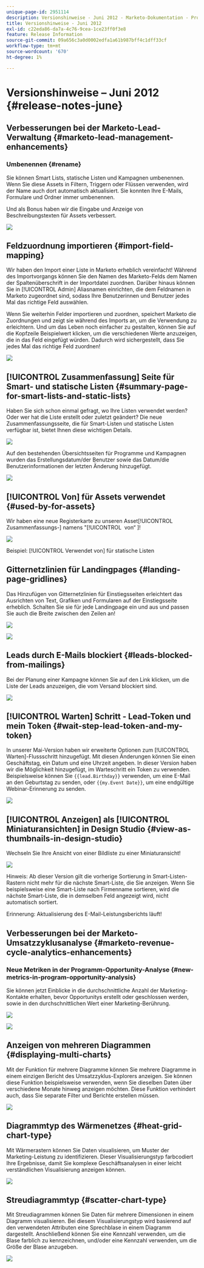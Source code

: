 ```yaml
---
unique-page-id: 2951114
description: Versionshinweise - Juni 2012 - Marketo-Dokumentation - Produktdokumentation
title: Versionshinweise - Juni 2012
exl-id: c22eda86-da7a-4c76-9cea-1ce23ff0f3e8
feature: Release Information
source-git-commit: 09a656c3a0d0002edfa1a61b987bff4c1dff33cf
workflow-type: tm+mt
source-wordcount: '670'
ht-degree: 1%

---
```


# Versionshinweise – Juni 2012 {#release-notes-june}

## Verbesserungen bei der Marketo-Lead-Verwaltung {#marketo-lead-management-enhancements}

### Umbenennen {#rename}

Sie können Smart Lists, statische Listen und Kampagnen umbenennen. Wenn Sie diese Assets in Filtern, Triggern oder Flüssen verwenden, wird der Name auch dort automatisch aktualisiert. Sie konnten Ihre E-Mails, Formulare und Ordner immer umbenennen.

Und als Bonus haben wir die Eingabe und Anzeige von Beschreibungstexten für Assets verbessert.

![](assets/image2014-9-23-10-3a23-3a10.png)

## Feldzuordnung importieren {#import-field-mapping}

Wir haben den Import einer Liste in Marketo erheblich vereinfacht! Während des Importvorgangs können Sie den Namen des Marketo-Felds dem Namen der Spaltenüberschrift in der Importdatei zuordnen. Darüber hinaus können Sie in [!UICONTROL Admin] Aliasnamen einrichten, die dem Feldnamen in Marketo zugeordnet sind, sodass Ihre Benutzerinnen und Benutzer jedes Mal das richtige Feld auswählen.

Wenn Sie weiterhin Felder importieren und zuordnen, speichert Marketo die Zuordnungen und zeigt sie während des Imports an, um die Verwendung zu erleichtern. Und um das Leben noch einfacher zu gestalten, können Sie auf die Kopfzeile Beispielwert klicken, um die verschiedenen Werte anzuzeigen, die in das Feld eingefügt würden. Dadurch wird sichergestellt, dass Sie jedes Mal das richtige Feld zuordnen!

![](assets/image2014-9-23-10-3a23-3a27.png)

## [!UICONTROL Zusammenfassung] Seite für Smart- und statische Listen {#summary-page-for-smart-lists-and-static-lists}

Haben Sie sich schon einmal gefragt, wo Ihre Listen verwendet werden? Oder wer hat die Liste erstellt oder zuletzt geändert? Die neue Zusammenfassungsseite, die für Smart-Listen und statische Listen verfügbar ist, bietet Ihnen diese wichtigen Details.

![](assets/image2014-9-23-10-3a23-3a40.png)

Auf den bestehenden Übersichtsseiten für Programme und Kampagnen wurden das Erstellungsdatum/der Benutzer sowie das Datum/die Benutzerinformationen der letzten Änderung hinzugefügt.

![](assets/image2014-9-23-10-3a23-3a54.png)

## [!UICONTROL Von] für Assets verwendet {#used-by-for-assets}

Wir haben eine neue Registerkarte zu unseren Asset[!UICONTROL Zusammenfassungs-] namens &quot;[!UICONTROL &#x200B; von“ &#x200B;]!

![](assets/image2014-9-23-10-3a24-3a5.png)

Beispiel: [!UICONTROL Verwendet von] für statische Listen

## Gitternetzlinien für Landingpages {#landing-page-gridlines}

Das Hinzufügen von Gitternetzlinien für Einstiegsseiten erleichtert das Ausrichten von Text, Grafiken und Formularen auf der Einstiegsseite erheblich. Schalten Sie sie für jede Landingpage ein und aus und passen Sie auch die Breite zwischen den Zeilen an!

![](assets/image2014-9-23-10-3a24-3a19.png)

![](assets/image2014-9-23-10-3a24-3a33.png)

## Leads durch E-Mails blockiert {#leads-blocked-from-mailings}

Bei der Planung einer Kampagne können Sie auf den Link klicken, um die Liste der Leads anzuzeigen, die vom Versand blockiert sind.

![](assets/image2014-9-23-10-3a24-3a51.png)

## [!UICONTROL Warten] Schritt - Lead-Token und mein Token {#wait-step-lead-token-and-my-token}

In unserer Mai-Version haben wir erweiterte Optionen zum [!UICONTROL Warten]-Flussschritt hinzugefügt. Mit diesen Änderungen können Sie einen Geschäftstag, ein Datum und eine Uhrzeit angeben. In dieser Version haben wir die Möglichkeit hinzugefügt, im Warteschritt ein Token zu verwenden. Beispielsweise können Sie `{{lead.Birthday}}` verwenden, um eine E-Mail an den Geburtstag zu senden, oder `{{my.Event Date}}`, um eine endgültige Webinar-Erinnerung zu senden.

![](assets/image2014-9-23-10-3a25-3a57.png)

## [!UICONTROL Anzeigen] als [!UICONTROL Miniaturansichten] in Design Studio {#view-as-thumbnails-in-design-studio}

Wechseln Sie Ihre Ansicht von einer Bildliste zu einer Miniaturansicht!

![](assets/image2014-9-23-10-3a26-3a13.png)

Hinweis: Ab dieser Version gilt die vorherige Sortierung in Smart-Listen-Rastern nicht mehr für die nächste Smart-Liste, die Sie anzeigen. Wenn Sie beispielsweise eine Smart-Liste nach Firmenname sortieren, wird die nächste Smart-Liste, die in demselben Feld angezeigt wird, nicht automatisch sortiert.

Erinnerung: Aktualisierung des E-Mail-Leistungsberichts läuft!

## Verbesserungen bei der Marketo-Umsatzzyklusanalyse {#marketo-revenue-cycle-analytics-enhancements}

### Neue Metriken in der Programm-Opportunity-Analyse  {#new-metrics-in-program-opportunity-analysis}

Sie können jetzt Einblicke in die durchschnittliche Anzahl der Marketing-Kontakte erhalten, bevor Opportunitys erstellt oder geschlossen werden, sowie in den durchschnittlichen Wert einer Marketing-Berührung.

![](assets/image2014-9-23-10-3a26-3a30.png)

![](assets/image2014-9-23-10-3a26-3a41.png)

## Anzeigen von mehreren Diagrammen {#displaying-multi-charts}

Mit der Funktion für mehrere Diagramme können Sie mehrere Diagramme in einem einzigen Bericht des Umsatzzyklus-Explorers anzeigen. Sie können diese Funktion beispielsweise verwenden, wenn Sie dieselben Daten über verschiedene Monate hinweg anzeigen möchten. Diese Funktion verhindert auch, dass Sie separate Filter und Berichte erstellen müssen.

![](assets/image2014-9-23-10-3a27-3a41.png)

## Diagrammtyp des Wärmenetzes  {#heat-grid-chart-type}

Mit Wärmerastern können Sie Daten visualisieren, um Muster der Marketing-Leistung zu identifizieren. Dieser Visualisierungstyp farbcodiert Ihre Ergebnisse, damit Sie komplexe Geschäftsanalysen in einer leicht verständlichen Visualisierung anzeigen können.

![](assets/image2014-9-23-10-3a28-3a21.png)

## Streudiagrammtyp  {#scatter-chart-type}

Mit Streudiagrammen können Sie Daten für mehrere Dimensionen in einem Diagramm visualisieren. Bei diesem Visualisierungstyp wird basierend auf den verwendeten Attributen eine Sprechblase in einem Diagramm dargestellt. Anschließend können Sie eine Kennzahl verwenden, um die Blase farblich zu kennzeichnen, und/oder eine Kennzahl verwenden, um die Größe der Blase anzugeben.

![](assets/image2014-9-23-10-3a29-3a7.png)

